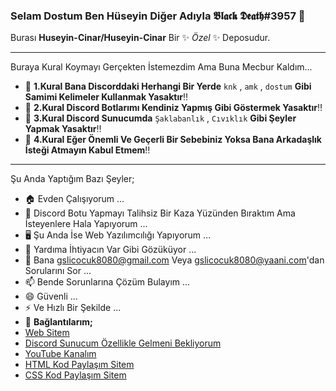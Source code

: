 ### Selam Dostum Ben Hüseyin Diğer Adıyla 𝕭𝖑𝖆𝖈𝖐 𝕯𝖊𝖆𝖙𝖍#3957 👋


Burası **Huseyin-Cinar/Huseyin-Cinar** Bir ✨ _Özel_ ✨ Deposudur.
___________________________________________________________________
Buraya Kural Koymayı Gerçekten İstemezdim Ama Buna Mecbur Kaldım...
- :no_entry_sign: **1.Kural Bana Discorddaki Herhangi Bir Yerde** `knk` , `amk` , `dostum` **Gibi Samimi Kelimeler Kullanmak Yasaktır**:bangbang:
- :no_entry_sign: **2.Kural Discord Botlarımı Kendiniz Yapmış Gibi Göstermek Yasaktır**:bangbang:
- :no_entry_sign: **3.Kural Discord Sunucumda** `Şaklabanlık` , `Cıvıklık` **Gibi Şeyler Yapmak Yasaktır**:bangbang:
- :no_entry_sign: **4.Kural Eğer Önemli Ve Geçerli Bir Sebebiniz Yoksa Bana Arkadaşlık İsteği Atmayın Kabul Etmem**:bangbang:
___________________________________________________________________
Şu Anda Yaptığım Bazı Şeyler;

- 🏠 Evden Çalışıyorum ...
- 🤖 Discord Botu Yapmayı Talihsiz Bir Kaza Yüzünden Bıraktım Ama İsteyenlere Hala Yapıyorum ...
- 🖥️ Şu Anda İse Web Yazılımcılığı Yapıyorum ...
- 🤔 Yardıma İhtiyacın Var Gibi Gözüküyor ...
- 💬 Bana gslicocuk8080@gmail.com Veya gslicocuk8080@yaani.com'dan Sorularını Sor ...
- 📫 Bende Sorunlarına Çözüm Bulayım ...
- 😄 Güvenli ...
- ⚡ Ve Hızlı Bir Şekilde ...
- 💬 **Bağlantılarım;**
- <a href="https://www.sites.google.com/view/the-hsyn-world/ana-sayfa" target="_blank">Web Sitem</a>
- <a href="https://discord.gg/sJScP9NQZC" target="_blank">Discord Sunucum Özellikle Gelmeni Bekliyorum</a>
- <a href="https://www.youtube.com/channel/UCHMf4qpv2a1xO0pfm4cshMQ/featured" target="_blank">YouTube Kanalım</a>
- <a href="https://prohtmlcod.tr.gg/" target="_blank">HTML Kod Paylaşım Sitem</a>
- <a href="https://procsscod.tr.gg/" target="_blank">CSS Kod Paylaşım Sitem</a>
